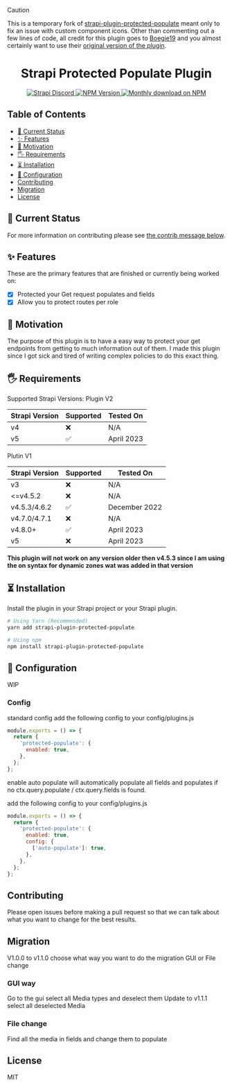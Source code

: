 > [!CAUTION]
> This is a temporary fork of [strapi-plugin-protected-populate](https://github.com/strapi-community/strapi-plugin-protected-populate) meant only to fix an issue with custom component icons. Other than commenting out a few lines of code, all credit for this plugin goes to [Boegie19](https://github.com/Boegie19) and you almost certainly want to use their [original version of the plugin](https://github.com/strapi-community/strapi-plugin-protected-populate).

<div align="center">
<h1>Strapi Protected Populate Plugin</h1>

<p>
  <a href="https://discord.strapi.io">
    <img src="https://img.shields.io/discord/811989166782021633?color=blue&label=strapi-discord" alt="Strapi Discord">
  </a>
  <a href="https://www.npmjs.org/package/strapi-plugin-protected-populate">
    <img src="https://img.shields.io/npm/v/strapi-plugin-protected-populate/latest.svg" alt="NPM Version" />
  </a>
  <a href="https://www.npmjs.org/package/strapi-plugin-protected-populate">
    <img src="https://img.shields.io/npm/dm/strapi-plugin-protected-populate" alt="Monthly download on NPM" />
  </a>
</p>
</div>

## Table of Contents <!-- omit in toc -->

- [🚦 Current Status](#current-status)
- [✨ Features](#features)
- [🤔 Motivation](#motivation)
- [🖐 Requirements](#requirements)
- [⏳ Installation](#installation)
- [🔧 Configuration](#configuration)
- [Contributing](#contributing)
- [Migration](#migration)
- [License](#license)

## 🚦 Current Status

For more information on contributing please see [the contrib message below](#contributing).

## ✨ Features

These are the primary features that are finished or currently being worked on:

- [x] Protected your Get request populates and fields
- [x] Allow you to protect routes per role

## 🤔 Motivation

The purpose of this plugin is to have a easy way to protect your get endpoints from getting to much information out of them.
I made this plugin since I got sick and tired of writing complex policies to do this exact thing.

## 🖐 Requirements

Supported Strapi Versions:
Plugin V2

| Strapi Version | Supported | Tested On  |
| -------------- | --------- | ---------- |
| v4             | ❌        | N/A        |
| v5             | ✅        | April 2023 |

Plutin V1

| Strapi Version | Supported | Tested On     |
| -------------- | --------- | ------------- |
| v3             | ❌        | N/A           |
| <=v4.5.2       | ❌        | N/A           |
| v4.5.3/4.6.2   | ✅        | December 2022 |
| v4.7.0/4.7.1   | ❌        | N/A           |
| v4.8.0+        | ✅        | April 2023    |
| v5             | ❌        | April 2023    |

**This plugin will not work on any version older then v4.5.3 since I am using the on syntax for dynamic zones wat was added in that version**

## ⏳ Installation

Install the plugin in your Strapi project or your Strapi plugin.

```bash
# Using Yarn (Recommended)
yarn add strapi-plugin-protected-populate

# Using npm
npm install strapi-plugin-protected-populate
```

## 🔧 Configuration

WIP

### Config

standard config
add the following config to your config/plugins.js

```js
module.exports = () => {
  return {
    'protected-populate': {
      enabled: true,
    },
  };
};
```

enable auto populate will automatically populate all fields and populates if no ctx.query.populate / ctx.query.fields is found.

add the following config to your config/plugins.js

```js
module.exports = () => {
  return {
    'protected-populate': {
      enabled: true,
      config: {
        ['auto-populate']: true,
      },
    },
  };
};
```

## Contributing

Please open issues before making a pull request so that we can talk about what you want to change for the best results.

## Migration

V1.0.0 to v1.1.0
choose what way you want to do the migration GUI or File change

### GUI way

Go to the gui select all Media types and deselect them
Update to v1.1.1 select all deselected Media

### File change

Find all the media in fields and change them to populate

## License

MIT
